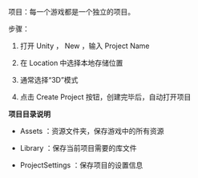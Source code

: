 项目：每一个游戏都是一个独立的项目。

步骤：

1. 打开 Unity ， New ，输入 Project Name 

2. 在 Location 中选择本地存储位置

3. 通常选择“3D”模式

4. 点击 Create Project 按钮，创建完毕后，自动打开项目

**项目目录说明**

- Assets ：资源文件夹，保存游戏中的所有资源

- Library ：保存当前项目需要的库文件

- ProjectSettings ：保存项目的设置信息
